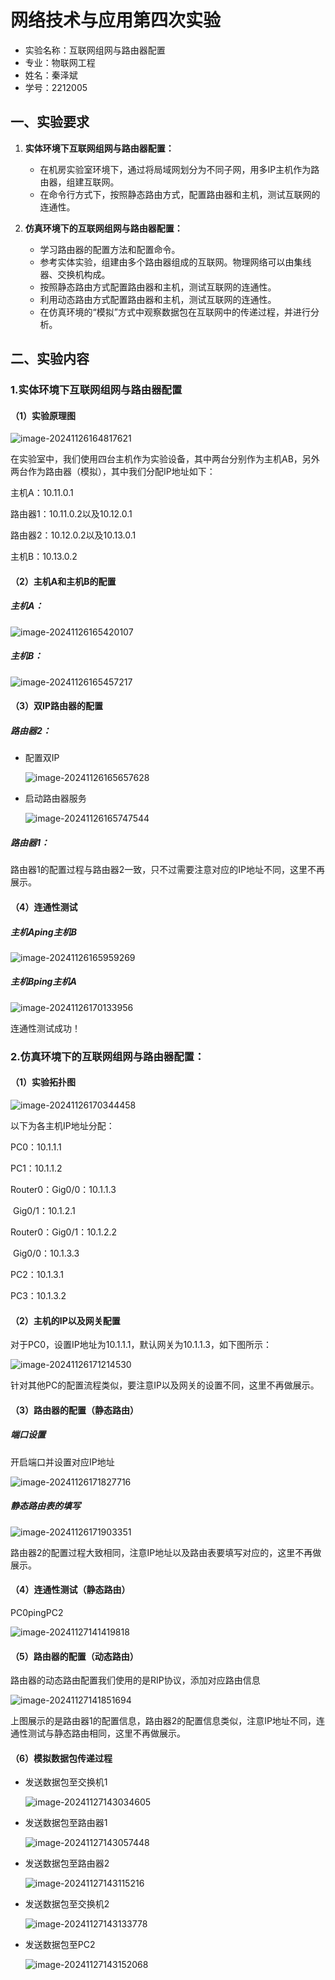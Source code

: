 # 网络技术与应用第四次实验

- 实验名称：互联网组网与路由器配置
- 专业：物联网工程
- 姓名：秦泽斌
- 学号：2212005

## 一、实验要求

1. **实体环境下互联网组网与路由器配置：**
   - 在机房实验室环境下，通过将局域网划分为不同子网，用多IP主机作为路由器，组建互联网。
   - 在命令行方式下，按照静态路由方式，配置路由器和主机，测试互联网的连通性。

2. **仿真环境下的互联网组网与路由器配置：**
   - 学习路由器的配置方法和配置命令。
   - 参考实体实验，组建由多个路由器组成的互联网。物理网络可以由集线器、交换机构成。
   - 按照静态路由方式配置路由器和主机，测试互联网的连通性。
   - 利用动态路由方式配置路由器和主机，测试互联网的连通性。
   - 在仿真环境的“模拟”方式中观察数据包在互联网中的传递过程，并进行分析。

## 二、实验内容

### 1.实体环境下互联网组网与路由器配置

#### （1）实验原理图

![image-20241126164817621](C:\Users\ZZB\AppData\Roaming\Typora\typora-user-images\image-20241126164817621.png)

在实验室中，我们使用四台主机作为实验设备，其中两台分别作为主机AB，另外两台作为路由器（模拟），其中我们分配IP地址如下：

主机A：10.11.0.1

路由器1：10.11.0.2以及10.12.0.1

路由器2：10.12.0.2以及10.13.0.1

主机B：10.13.0.2

#### （2）主机A和主机B的配置

##### 主机A：

![image-20241126165420107](C:\Users\ZZB\AppData\Roaming\Typora\typora-user-images\image-20241126165420107.png)

##### 主机B：

![image-20241126165457217](C:\Users\ZZB\AppData\Roaming\Typora\typora-user-images\image-20241126165457217.png)

#### （3）双IP路由器的配置

##### 路由器2：

- 配置双IP

  ![image-20241126165657628](C:\Users\ZZB\AppData\Roaming\Typora\typora-user-images\image-20241126165657628.png)

- 启动路由器服务

  ![image-20241126165747544](C:\Users\ZZB\AppData\Roaming\Typora\typora-user-images\image-20241126165747544.png)

##### 路由器1：

路由器1的配置过程与路由器2一致，只不过需要注意对应的IP地址不同，这里不再展示。

#### （4）连通性测试

##### 主机Aping主机B

![image-20241126165959269](C:\Users\ZZB\AppData\Roaming\Typora\typora-user-images\image-20241126165959269.png)

##### 主机Bping主机A

![image-20241126170133956](C:\Users\ZZB\AppData\Roaming\Typora\typora-user-images\image-20241126170133956.png)

连通性测试成功！

### 2.**仿真环境下的互联网组网与路由器配置：**

#### （1）实验拓扑图

![image-20241126170344458](C:\Users\ZZB\AppData\Roaming\Typora\typora-user-images\image-20241126170344458.png)

以下为各主机IP地址分配：

PC0：10.1.1.1

PC1：10.1.1.2

Router0：Gig0/0：10.1.1.3

​		  Gig0/1：10.1.2.1

Router0：Gig0/1：10.1.2.2

​		  Gig0/0：10.1.3.3

PC2：10.1.3.1

PC3：10.1.3.2

#### （2）主机的IP以及网关配置

对于PC0，设置IP地址为10.1.1.1，默认网关为10.1.1.3，如下图所示：

![image-20241126171214530](C:\Users\ZZB\AppData\Roaming\Typora\typora-user-images\image-20241126171214530.png)

针对其他PC的配置流程类似，要注意IP以及网关的设置不同，这里不再做展示。

#### （3）路由器的配置（静态路由）

##### 端口设置

开启端口并设置对应IP地址

![image-20241126171827716](C:\Users\ZZB\AppData\Roaming\Typora\typora-user-images\image-20241126171827716.png)

##### 静态路由表的填写

![image-20241126171903351](C:\Users\ZZB\AppData\Roaming\Typora\typora-user-images\image-20241126171903351.png)

路由器2的配置过程大致相同，注意IP地址以及路由表要填写对应的，这里不再做展示。

#### （4）连通性测试（静态路由）

PC0pingPC2

![image-20241127141419818](C:\Users\ZZB\AppData\Roaming\Typora\typora-user-images\image-20241127141419818.png)

#### （5）路由器的配置（动态路由）

路由器的动态路由配置我们使用的是RIP协议，添加对应路由信息

![image-20241127141851694](C:\Users\ZZB\AppData\Roaming\Typora\typora-user-images\image-20241127141851694.png)

上图展示的是路由器1的配置信息，路由器2的配置信息类似，注意IP地址不同，连通性测试与静态路由相同，这里不再做展示。

#### （6）模拟数据包传递过程

- 发送数据包至交换机1

  ![image-20241127143034605](C:\Users\ZZB\AppData\Roaming\Typora\typora-user-images\image-20241127143034605.png)

- 发送数据包至路由器1

  ![image-20241127143057448](C:\Users\ZZB\AppData\Roaming\Typora\typora-user-images\image-20241127143057448.png)

- 发送数据包至路由器2

  ![image-20241127143115216](C:\Users\ZZB\AppData\Roaming\Typora\typora-user-images\image-20241127143115216.png)

- 发送数据包至交换机2

  ![image-20241127143133778](C:\Users\ZZB\AppData\Roaming\Typora\typora-user-images\image-20241127143133778.png)

- 发送数据包至PC2

  ![image-20241127143152068](C:\Users\ZZB\AppData\Roaming\Typora\typora-user-images\image-20241127143152068.png)

